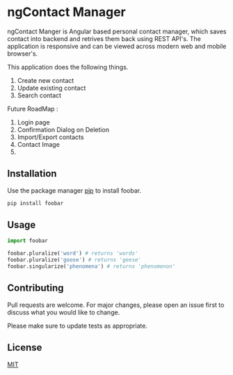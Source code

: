# ngContact Manager

ngContact Manger is Angular based personal contact manager, which saves contact into backend and retrives them back using REST API's. The application is responsive and can be viewed across modern web and mobile browser's.

This application does the following things.
1. Create new contact
2. Update existing contact
3. Search contact

Future RoadMap :
1. Login page
2. Confirmation Dialog on Deletion
3. Import/Export contacts
4. Contact Image
5. 



## Installation

Use the package manager [pip](https://pip.pypa.io/en/stable/) to install foobar.

```bash
pip install foobar
```

## Usage

```python
import foobar

foobar.pluralize('word') # returns 'words'
foobar.pluralize('goose') # returns 'geese'
foobar.singularize('phenomena') # returns 'phenomenon'
```

## Contributing
Pull requests are welcome. For major changes, please open an issue first to discuss what you would like to change.

Please make sure to update tests as appropriate.

## License
[MIT](https://choosealicense.com/licenses/mit/)
